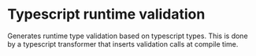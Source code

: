 # Typescript runtime validation

Generates runtime type validation based on typescript types. This is done
by a typescript transformer that inserts validation calls at compile time.